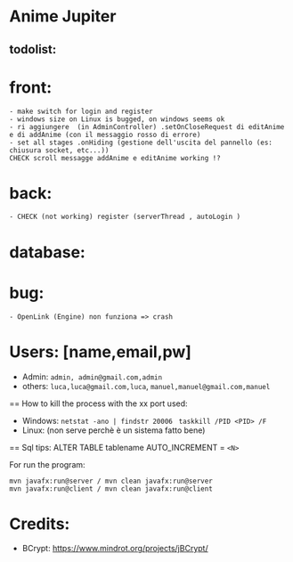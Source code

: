 # Anime Jupiter

## todolist:
# front:
    - make switch for login and register
    - windows size on Linux is bugged, on windows seems ok
    - ri aggiungere  (in AdminController) .setOnCloseRequest di editAnime e di addAnime (con il messaggio rosso di errore)
    - set all stages .onHiding (gestione dell'uscita del pannello (es: chiusura socket, etc...))
    CHECK scroll messagge addAnime e editAnime working !?

# back:
    - CHECK (not working) register (serverThread , autoLogin ) 
    

# database:
    


# bug:
    
    - OpenLink (Engine) non funziona => crash 


# Users: [name,email,pw]
- Admin: `admin, admin@gmail.com,admin`
- others: `luca,luca@gmail.com,luca`,
         `manuel,manuel@gmail.com,manuel`


== How to kill the process with the xx port used:
- Windows: 
`netstat -ano | findstr 20006 `
`taskkill /PID <PID> /F`
- Linux: (non serve perchè è un sistema fatto bene)

== Sql tips:
ALTER TABLE tablename AUTO_INCREMENT = `<N>`


For run the program: 
```
mvn javafx:run@server / mvn clean javafx:run@server
mvn javafx:run@client / mvn clean javafx:run@client 
```

# Credits:
- BCrypt: https://www.mindrot.org/projects/jBCrypt/

